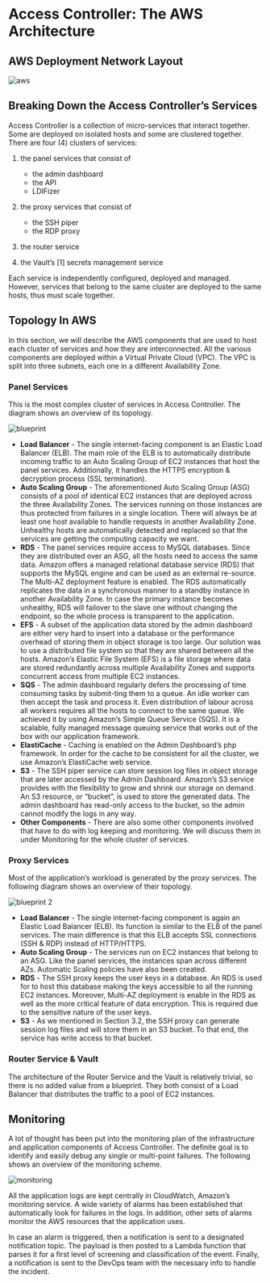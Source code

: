 [title]: # (Architecture)
[tags]: # (thycotic access control)
[priority]: # (20)
# Access Controller: The AWS Architecture

## AWS Deployment Network Layout

![aws](images/aws.png "Network diagram")

## Breaking Down the Access Controller’s Services

Access Controller is a collection of micro-services that interact together. Some are deployed on isolated hosts and some are clustered together. There are four (4) clusters of services:

1. the panel services that consist of

   * the admin dashboard
   * the API
   * LDIFizer
1. the proxy services that consist of

   * the SSH piper
   * the RDP proxy
1. the router service
1. the Vault’s [1] secrets management service

Each service is independently configured, deployed and managed. However, services that belong to the same cluster are deployed to the same hosts, thus must scale together.

## Topology In AWS

In this section, we will describe the AWS components that are used to host each cluster of services and how they are interconnected. All the various components are deployed within a Virtual Private Cloud (VPC). The VPC is split into three subnets, each one in a different Availability Zone.

### Panel Services

This is the most complex cluster of services in Access Controller. The diagram shows an overview of its topology.

![blueprint](images/blueprint.png "The blueprint of panel services’ infrastructure")

* **Load Balancer** - The single internet-facing component is an Elastic Load Balancer (ELB). The main role of the ELB is to automatically distribute incoming traffic to an Auto Scaling Group of EC2 instances that host the panel services. Additionally, it handles the HTTPS encryption & decryption process (SSL termination).
* **Auto Scaling Group** - The aforementioned Auto Scaling Group (ASG) consists of a pool of identical EC2 instances that are deployed across the three Availability Zones. The services running on those instances are thus protected from failures in a single location. There will always be at least one host available to handle requests in another Availability Zone. Unhealthy hosts are automatically detected and replaced so that the services are getting the computing capacity we want.
* **RDS** - The panel services require access to MySQL databases. Since they are distributed over an ASG, all the hosts need to access the same data. Amazon offers a managed relational database service (RDS) that supports the MySQL engine and can be used as an external re-source. The Multi-AZ deployment feature is enabled. The RDS automatically replicates the data in a synchronous manner to a standby instance in another Availability Zone. In case the primary instance becomes unhealthy, RDS will failover to the slave one without changing the endpoint, so the whole process is transparent to the application.
* **EFS** - A subset of the application data stored by the admin dashboard are either very hard to insert into a database or the performance overhead of storing them in object storage is too large. Our solution was to use a distributed file system so that they are shared between all the hosts. Amazon’s Elastic File System (EFS) is a file storage where data are stored redundantly across multiple Availability Zones and supports concurrent access from multiple EC2 instances.
* **SQS** - The admin dashboard regularly defers the processing of time consuming tasks by submit-ting them to a queue. An idle worker can then accept the task and process it. Even distribution of labour across all workers requires all the hosts to connect to the same queue. We achieved it by using Amazon’s Simple Queue Service (SQS). It is a scalable, fully managed message queuing service that works out of the box with our application framework.
* **ElastiCache** - Caching is enabled on the Admin Dashboard’s php framework. In order for the cache to be consistent for all the cluster, we use Amazon’s ElastiCache web service.
* **S3** - The SSH piper service can store session log files in object storage that are later accessed by the Admin Dashboard. Amazon’s S3 service provides with the flexibility to grow and shrink our storage on demand. An S3 resource, or “bucket”, is used to store the generated data. The admin dashboard has read-only access to the bucket, so the admin cannot modify the logs in any way.
* **Other Components** - There are also some other components involved that have to
do with log keeping and monitoring. We will discuss them in under Monitoring for the whole cluster of services.

### Proxy Services

Most of the application’s workload is generated by the proxy services. The following diagram
shows an overview of their topology.

![blueprint 2](images/blueprint-2.png "The blueprint of proxy services’ infrastructure.")

* **Load Balancer** - The single internet-facing component is again an Elastic Load Balancer (ELB). Its function is similar to the ELB of the panel services. The main difference is that this ELB accepts SSL connections (SSH & RDP) instead of HTTP/HTTPS.
* **Auto Scaling Group** - The services run on EC2 instances that belong to an ASG. Like the panel services, the instances span across different AZs. Automatic Scaling policies have also been created.
* **RDS** - The SSH proxy keeps the user keys in a database. An RDS is used for to host this database making the keys accessible to all the running EC2 instances. Moreover, Multi-AZ deployment is enable in the RDS as well as the more critical feature of data encryption. This is required due to the sensitive nature of the user keys.
* **S3** - As we mentioned in Section 3.2, the SSH proxy can generate session log files and will store them in an S3 bucket. To that end, the service has write access to that bucket.

### Router Service & Vault

The architecture of the Router Service and the Vault is relatively trivial, so there is no added value from a blueprint. They both consist of a Load Balancer that distributes the traffic to a pool of EC2 instances.

## Monitoring

A lot of thought has been put into the monitoring plan of the infrastructure and application components of Access Controller. The definite goal is to identify and easily debug any single or multi-point failures. The following shows an overview of the monitoring scheme.

![monitoring](images/monitoring.png "The monitoring plan in AWS")

All the application logs are kept centrally in CloudWatch, Amazon’s monitoring service. A wide variety of alarms has been established that automatically look for failures in the logs. In addition, other sets of alarms monitor the AWS resources that the application uses.

In case an alarm is triggered, then a notification is sent to a designated notification topic. The payload is then posted to a Lambda function that parses it for a first level of screening and classification of the event. Finally, a notification is sent to the DevOps team with the necessary info to handle the incident.